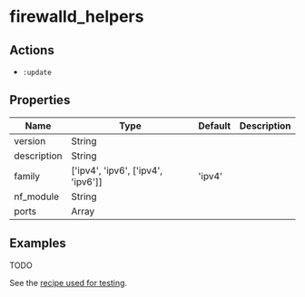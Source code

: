# firewalld_helpers

## Actions

- `:update`

## Properties

| Name        | Type                               | Default | Description  |
| ------      | ------                             | ------- | ------------ |
| version     | String                             |         |              |
| description | String                             |         |              |
| family      | ['ipv4', 'ipv6', ['ipv4', 'ipv6']] | 'ipv4'  |              |
| nf_module   | String                             |         |              |
| ports       | Array                              |         |              |



## Examples

TODO

See the [recipe used for testing](../../test/fixtures/cookbooks/firewalld-test/recipes/default.rb).
